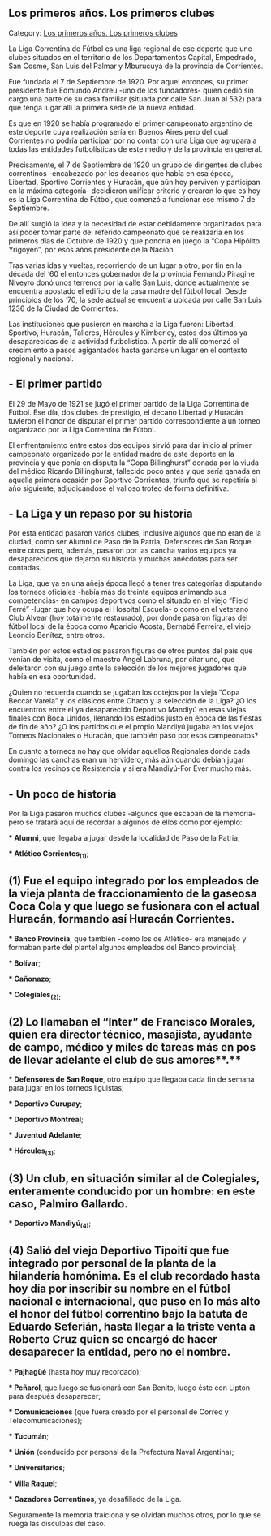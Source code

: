 ## Los primeros años. Los primeros clubes

Category: [Los primeros años. Los primeros clubes](http://descubrircorrientes.com.ar/2012/index.php/3230-deportes/futbol/la-liga-correntina-de-futbol/los-primeros-anos-los-primeros-clubes)

La Liga Correntina de Fútbol es una liga regional de ese deporte que une clubes situados en el territorio de los Departamentos Capital, Empedrado, San Cosme, San Luis del Palmar y Mburucuyá de la provincia de Corrientes.

Fue fundada el 7 de Septiembre de 1920. Por aquel entonces, su primer presidente fue Edmundo Andreu -uno de los fundadores- quien cedió sin cargo una parte de su casa familiar (situada por calle San Juan al 532) para que tenga lugar allí la primera sede de la nueva entidad.

Es que en 1920 se había programado el primer campeonato argentino de este deporte cuya realización sería en Buenos Aires pero del cual Corrientes no podría participar por no contar con una Liga que agrupara a todas las entidades futbolísticas de este medio y de la provincia en general.

Precisamente, el 7 de Septiembre de 1920 un grupo de dirigentes de clubes correntinos -encabezado por los decanos que había en esa época, Libertad, Sportivo Corrientes y Huracán, que aún hoy perviven y participan en la máxima categoría- decidieron unificar criterio y crearon lo que es hoy es la Liga Correntina de Fútbol, que comenzó a funcionar ese mismo 7 de Septiembre.

De allí surgió la idea y la necesidad de estar debidamente organizados para así poder tomar parte del referido campeonato que se realizaría en los primeros días de Octubre de 1920 y que pondría en juego la “Copa Hipólito Yrigoyen”, por esos años presidente de la Nación.

Tras varias idas y vueltas, recorriendo de un lugar a otro, por fin en la década del ‘60 el entonces gobernador de la provincia Fernando Piragine Niveyro donó unos terrenos por la calle San Luis, donde actualmente se encuentra apostado el edificio de la casa madre del fútbol local. Desde principios de los ‘70, la sede actual se encuentra ubicada por calle San Luis 1236 de la Ciudad de Corrientes.

Las instituciones que pusieron en marcha a la Liga fueron: Libertad, Sportivo, Huracán, Talleres, Hércules y Kimberley, estos dos últimos ya desaparecidas de la actividad futbolística. A partir de allí comenzó el crecimiento a pasos agigantados hasta ganarse un lugar en el contexto regional y nacional.

## **\- El primer partido**

El 29 de Mayo de 1921 se jugó el primer partido de la Liga Correntina de Fútbol. Ese día, dos clubes de prestigio, el decano Libertad y Huracán tuvieron el honor de disputar el primer partido correspondiente a un torneo organizado por la Liga Correntina de Fútbol.

El enfrentamiento entre estos dos equipos sirvió para dar inicio al primer campeonato organizado por la entidad madre de este deporte en la provincia y que ponía en disputa la “Copa Billinghurst” donada por la viuda del médico Ricardo Billinghurst, fallecido poco antes y que sería ganada en aquella primera ocasión por Sportivo Corrientes, triunfo que se repetiría al año siguiente, adjudicándose el valioso trofeo de forma definitiva.

## **\- La Liga y un repaso por su historia**

Por esta entidad pasaron varios clubes, inclusive algunos que no eran de la ciudad, como ser Alumni de Paso de la Patria, Defensores de San Roque entre otros pero, además, pasaron por las cancha varios equipos ya desaparecidos que dejaron su historia y muchas anécdotas para ser contadas.

La Liga, que ya en una añeja época llegó a tener tres categorías disputando los torneos oficiales -había más de treinta equipos animando sus competencias- en campos deportivos como el situado en el viejo “Field Ferré” -lugar que hoy ocupa el Hospital Escuela- o como en el veterano Club Alvear (hoy totalmente restaurado), por donde pasaron figuras del fútbol local de la época como Aparicio Acosta, Bernabé Ferreira, el viejo Leoncio Benítez, entre otros.

También por estos estadios pasaron figuras de otros puntos del país que venían de visita, como el maestro Angel Labruna, por citar uno, que deleitaron con su juego ante la selección de los mejores jugadores que había en esa oportunidad.

¿Quien no recuerda cuando se jugaban los cotejos por la vieja “Copa Beccar Varela” y los clásicos entre Chaco y la selección de la Liga? ¿O los encuentros entre el ya desaparecido Deportivo Mandiyú en esas viejas finales con Boca Unidos, llenando los estadios justo en época de las fiestas de fin de año? ¿O los partidos que el propio Mandiyú jugaba en los viejos Torneos Nacionales o Huracán, que también pasó por esos campeonatos?

En cuanto a torneos no hay que olvidar aquellos Regionales donde cada domingo las canchas eran un hervidero, más aún cuando debían jugar contra los vecinos de Resistencia y si era Mandiyú-For Ever mucho más.

## **\- Un poco de historia**

Por la Liga pasaron muchos clubes -algunos que escapan de la memoria- pero se tratará aquí de recordar a algunos de ellos como por ejemplo:

**\* Alumni**, que llegaba a jugar desde la localidad de Paso de la Patria;

**\* Atlético Corrientes**<sub><strong>(1)</strong></sub>;

## **(1)** Fue el equipo integrado por los empleados de la vieja planta de fraccionamiento de la gaseosa Coca Cola y que luego se fusionara con el actual Huracán, formando así Huracán Corrientes.

**\* Banco Provincia**, que también -como los de Atlético- era manejado y formaban parte del plantel algunos empleados del Banco provincial;

**\* Bolívar**;

**\* Cañonazo**;

**\* Colegiales<sub>(2);</sub>**

## **(2)** Lo llamaban el “Inter” de Francisco Morales, quien era director técnico, masajista, ayudante de campo, médico y miles de tareas más en pos de llevar adelante el club de sus amores**.**

**\* Defensores de San Roque**, otro equipo que llegaba cada fin de semana para jugar en los torneos liguistas;

**\* Deportivo Curupay**;

**\* Deportivo Montreal**;

**\* Juventud Adelante**;

**\* Hércules<sub>(3)</sub>**;

## **(3)** Un club, en situación similar al de Colegiales, enteramente conducido por un hombre: en este caso, Palmiro Gallardo.

**\* Deportivo Mandiyú<sub>(4)</sub>**;

## **(4)** Salió del viejo Deportivo Tipoití que fue integrado por personal de la planta de la hilandería homónima. Es el club recordado hasta hoy día por inscribir su nombre en el fútbol nacional e internacional, que puso en lo más alto el honor del fútbol correntino bajo la batuta de Eduardo Seferián, hasta llegar a la triste venta a Roberto Cruz quien se encargó de hacer desaparecer la entidad, pero no el nombre.

**\* Pajhagüé** (hasta hoy muy recordado);

**\* Peñarol**, que luego se fusionará con San Benito, luego éste con Lipton para después desaparecer;

**\* Comunicaciones** (que fuera creado por el personal de Correo y Telecomunicaciones);

**\* Tucumán**;

**\* Unión** (conducido por personal de la Prefectura Naval Argentina);

**\* Universitarios**;

**\* Villa Raquel**;

**\* Cazadores Correntinos**, ya desafiliado de la Liga.

Seguramente la memoria traiciona y se olvidan muchos otros, por lo que se ruega las disculpas del caso.
